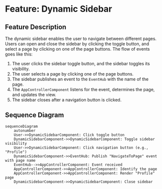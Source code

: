 # Feature: Dynamic Sidebar

## Feature Description
The dynamic sidebar enables the user to navigate between different pages. Users can open and close the sidebar by clicking the toggle button, and select a page by clicking on one of the page buttons. The flow of events goes like this:
1. The user clicks the sidebar toggle button, and the sidebar toggles its visibility.
2. The user selects a page by clicking one of the page buttons.
3. The sidebar publishes an event to the `EventHub` with the name of the page.
4. The `AppControllerComponent` listens for the event, determines the page, and updates the view.
5. The sidebar closes after a navigation button is clicked.

## Sequence Diagram
```mermaid
sequenceDiagram
    autonumber
    User->>DynamicSidebarComponent: Click toggle button
    DynamicSidebarComponent->>DynamicSidebarComponent: Toggle sidebar visibility
    User->>DynamicSidebarComponent: Click navigation button (e.g., "Profile")
    DynamicSidebarComponent->>EventHub: Publish "NavigateToPage" event with page name
    EventHub-->>AppControllerComponent: Event received
    AppControllerComponent->>AppControllerComponent: Identify the page
    AppControllerComponent->>AppControllerComponent: Render "Profile" page
    DynamicSidebarComponent->>DynamicSidebarComponent: Close sidebar
